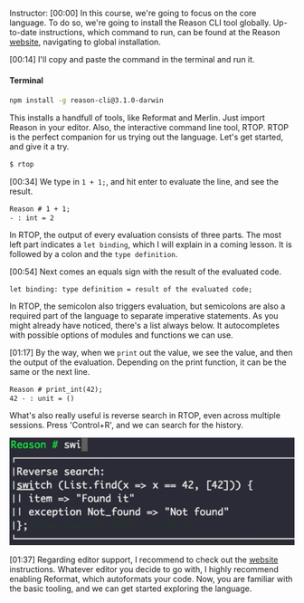Instructor: [00:00] In this course, we're going to focus on the core language. To do so, we're going to install the Reason CLI tool globally. Up-to-date instructions, which command to run, can be found at the Reason [website](https://reasonml.github.io/docs/en/global-installation.html), navigating to global installation. 

[00:14] I'll copy and paste the command in the terminal and run it. 

#### Terminal
```bash
npm install -g reason-cli@3.1.0-darwin
```

This installs a handfull of tools, like Reformat and Merlin. Just import Reason in your editor. Also, the interactive command line tool, RTOP. RTOP is the perfect companion for us trying out the language. Let's get started, and give it a try. 

```bash
$ rtop
```

[00:34] We type in `1 + 1;`, and hit enter to evaluate the line, and see the result. 

```
Reason # 1 + 1;
- : int = 2
```

In RTOP, the output of every evaluation consists of three parts. The most left part indicates a `let binding`, which I will explain in a coming lesson. It is followed by a colon and the `type definition`. 

[00:54] Next comes an equals sign with the result of the evaluated code. 

```
let binding: type definition = result of the evaluated code;
```

In RTOP, the semicolon also triggers evaluation, but semicolons are also a required part of the language to separate imperative statements. As you might already have noticed, there's a list always below. It autocompletes with possible options of modules and functions we can use. 

[01:17] By the way, when we `print` out the value, we see the value, and then the output of the evaluation. Depending on the print function, it can be the same or the next line. 

```
Reason # print_int(42);
42 - : unit = ()
```

What's also really useful is reverse search in RTOP, even across multiple sessions. Press 'Control+R', and we can search for the history. 

![Searchability](../images/reason-setting-up-reason-cli-first-steps-with-rtop-and-editor-support-in-reason-searchability.png)

[01:37] Regarding editor support, I recommend to check out the [website](https://reasonml.github.io/docs/en/editor-plugins.html) instructions. Whatever editor you decide to go with, I highly recommend enabling Reformat, which autoformats your code. Now, you are familiar with the basic tooling, and we can get started exploring the language.